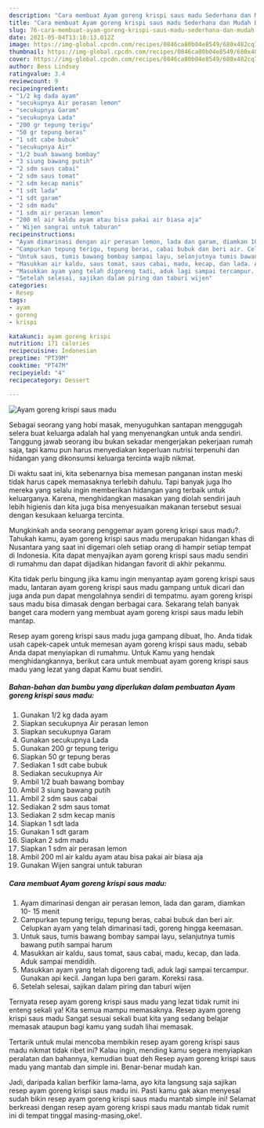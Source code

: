```yaml
---
description: "Cara membuat Ayam goreng krispi saus madu Sederhana dan Mudah Dibuat"
title: "Cara membuat Ayam goreng krispi saus madu Sederhana dan Mudah Dibuat"
slug: 76-cara-membuat-ayam-goreng-krispi-saus-madu-sederhana-dan-mudah-dibuat
date: 2021-05-04T13:10:13.012Z
image: https://img-global.cpcdn.com/recipes/0846ca80b04e8549/680x482cq70/ayam-goreng-krispi-saus-madu-foto-resep-utama.jpg
thumbnail: https://img-global.cpcdn.com/recipes/0846ca80b04e8549/680x482cq70/ayam-goreng-krispi-saus-madu-foto-resep-utama.jpg
cover: https://img-global.cpcdn.com/recipes/0846ca80b04e8549/680x482cq70/ayam-goreng-krispi-saus-madu-foto-resep-utama.jpg
author: Bess Lindsey
ratingvalue: 3.4
reviewcount: 9
recipeingredient:
- "1/2 kg dada ayam"
- "secukupnya Air perasan lemon"
- "secukupnya Garam"
- "secukupnya Lada"
- "200 gr tepung terigu"
- "50 gr tepung beras"
- "1 sdt cabe bubuk"
- "secukupnya Air"
- "1/2 buah bawang bombay"
- "3 siung bawang putih"
- "2 sdm saus cabai"
- "2 sdm saus tomat"
- "2 sdm kecap manis"
- "1 sdt lada"
- "1 sdt garam"
- "2 sdm madu"
- "1 sdm air perasan lemon"
- "200 ml air kaldu ayam atau bisa pakai air biasa aja"
- " Wijen sangrai untuk taburan"
recipeinstructions:
- "Ayam dimarinasi dengan air perasan lemon, lada dan garam, diamkan 10- 15 menit"
- "Campurkan tepung terigu, tepung beras, cabai bubuk dan beri air. Celupkan ayam yang telah dimarinasi tadi, goreng hingga keemasan."
- "Untuk saus, tumis bawang bombay sampai layu, selanjutnya tumis bawang putih sampai harum"
- "Masukkan air kaldu, saus tomat, saus cabai, madu, kecap, dan lada. Aduk sampai mendidih."
- "Masukkan ayam yang telah digoreng tadi, aduk lagi sampai tercampur. Gunakan api kecil. Jangan lupa beri garam. Koreksi rasa."
- "Setelah selesai, sajikan dalam piring dan taburi wijen"
categories:
- Resep
tags:
- ayam
- goreng
- krispi

katakunci: ayam goreng krispi 
nutrition: 171 calories
recipecuisine: Indonesian
preptime: "PT39M"
cooktime: "PT47M"
recipeyield: "4"
recipecategory: Dessert

---
```



![Ayam goreng krispi saus madu](https://img-global.cpcdn.com/recipes/0846ca80b04e8549/680x482cq70/ayam-goreng-krispi-saus-madu-foto-resep-utama.jpg)

Sebagai seorang yang hobi masak, menyuguhkan santapan menggugah selera buat keluarga adalah hal yang menyenangkan untuk anda sendiri. Tanggung jawab seorang ibu bukan sekadar mengerjakan pekerjaan rumah saja, tapi kamu pun harus menyediakan keperluan nutrisi terpenuhi dan hidangan yang dikonsumsi keluarga tercinta wajib nikmat.

Di waktu  saat ini, kita sebenarnya bisa memesan panganan instan meski tidak harus capek memasaknya terlebih dahulu. Tapi banyak juga lho mereka yang selalu ingin memberikan hidangan yang terbaik untuk keluarganya. Karena, menghidangkan masakan yang diolah sendiri jauh lebih higienis dan kita juga bisa menyesuaikan makanan tersebut sesuai dengan kesukaan keluarga tercinta. 



Mungkinkah anda seorang penggemar ayam goreng krispi saus madu?. Tahukah kamu, ayam goreng krispi saus madu merupakan hidangan khas di Nusantara yang saat ini digemari oleh setiap orang di hampir setiap tempat di Indonesia. Kita dapat menyajikan ayam goreng krispi saus madu sendiri di rumahmu dan dapat dijadikan hidangan favorit di akhir pekanmu.

Kita tidak perlu bingung jika kamu ingin menyantap ayam goreng krispi saus madu, lantaran ayam goreng krispi saus madu gampang untuk dicari dan juga anda pun dapat mengolahnya sendiri di tempatmu. ayam goreng krispi saus madu bisa dimasak dengan berbagai cara. Sekarang telah banyak banget cara modern yang membuat ayam goreng krispi saus madu lebih mantap.

Resep ayam goreng krispi saus madu juga gampang dibuat, lho. Anda tidak usah capek-capek untuk memesan ayam goreng krispi saus madu, sebab Anda dapat menyiapkan di rumahmu. Untuk Kamu yang hendak menghidangkannya, berikut cara untuk membuat ayam goreng krispi saus madu yang lezat yang dapat Kamu buat sendiri.

<!--inarticleads1-->

##### Bahan-bahan dan bumbu yang diperlukan dalam pembuatan Ayam goreng krispi saus madu:

1. Gunakan 1/2 kg dada ayam
1. Siapkan secukupnya Air perasan lemon
1. Siapkan secukupnya Garam
1. Gunakan secukupnya Lada
1. Gunakan 200 gr tepung terigu
1. Siapkan 50 gr tepung beras
1. Sediakan 1 sdt cabe bubuk
1. Sediakan secukupnya Air
1. Ambil 1/2 buah bawang bombay
1. Ambil 3 siung bawang putih
1. Ambil 2 sdm saus cabai
1. Sediakan 2 sdm saus tomat
1. Sediakan 2 sdm kecap manis
1. Siapkan 1 sdt lada
1. Gunakan 1 sdt garam
1. Siapkan 2 sdm madu
1. Siapkan 1 sdm air perasan lemon
1. Ambil 200 ml air kaldu ayam atau bisa pakai air biasa aja
1. Gunakan  Wijen sangrai untuk taburan




<!--inarticleads2-->

##### Cara membuat Ayam goreng krispi saus madu:

1. Ayam dimarinasi dengan air perasan lemon, lada dan garam, diamkan 10- 15 menit
1. Campurkan tepung terigu, tepung beras, cabai bubuk dan beri air. Celupkan ayam yang telah dimarinasi tadi, goreng hingga keemasan.
1. Untuk saus, tumis bawang bombay sampai layu, selanjutnya tumis bawang putih sampai harum
1. Masukkan air kaldu, saus tomat, saus cabai, madu, kecap, dan lada. Aduk sampai mendidih.
1. Masukkan ayam yang telah digoreng tadi, aduk lagi sampai tercampur. Gunakan api kecil. Jangan lupa beri garam. Koreksi rasa.
1. Setelah selesai, sajikan dalam piring dan taburi wijen




Ternyata resep ayam goreng krispi saus madu yang lezat tidak rumit ini enteng sekali ya! Kita semua mampu memasaknya. Resep ayam goreng krispi saus madu Sangat sesuai sekali buat kita yang sedang belajar memasak ataupun bagi kamu yang sudah lihai memasak.

Tertarik untuk mulai mencoba membikin resep ayam goreng krispi saus madu nikmat tidak ribet ini? Kalau ingin, mending kamu segera menyiapkan peralatan dan bahannya, kemudian buat deh Resep ayam goreng krispi saus madu yang mantab dan simple ini. Benar-benar mudah kan. 

Jadi, daripada kalian berfikir lama-lama, ayo kita langsung saja sajikan resep ayam goreng krispi saus madu ini. Pasti kamu gak akan menyesal sudah bikin resep ayam goreng krispi saus madu mantab simple ini! Selamat berkreasi dengan resep ayam goreng krispi saus madu mantab tidak rumit ini di tempat tinggal masing-masing,oke!.

